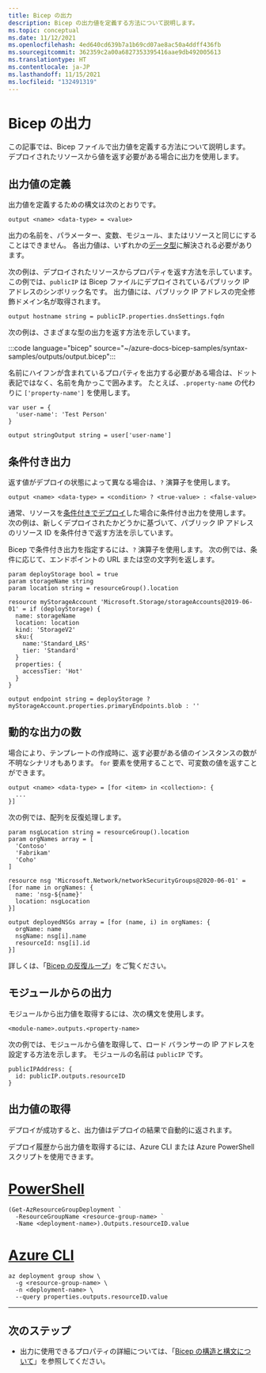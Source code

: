 ```yaml
---
title: Bicep の出力
description: Bicep の出力値を定義する方法について説明します。
ms.topic: conceptual
ms.date: 11/12/2021
ms.openlocfilehash: 4ed640cd639b7a1b69cd07ae8ac50a4ddff436fb
ms.sourcegitcommit: 362359c2a00a6827353395416aae9db492005613
ms.translationtype: HT
ms.contentlocale: ja-JP
ms.lasthandoff: 11/15/2021
ms.locfileid: "132491319"
---
```

# <a name="outputs-in-bicep"></a>Bicep の出力

この記事では、Bicep ファイルで出力値を定義する方法について説明します。 デプロイされたリソースから値を返す必要がある場合に出力を使用します。

## <a name="define-output-values"></a>出力値の定義

出力値を定義するための構文は次のとおりです。

```bicep
output <name> <data-type> = <value>
```

出力の名前を、パラメーター、変数、モジュール、またはリソースと同じにすることはできません。 各出力値は、いずれかの[データ型](data-types.md)に解決される必要があります。

次の例は、デプロイされたリソースからプロパティを返す方法を示しています。 この例では、`publicIP` は Bicep ファイルにデプロイされているパブリック IP アドレスのシンボリック名です。 出力値には、パブリック IP アドレスの完全修飾ドメイン名が取得されます。

```bicep
output hostname string = publicIP.properties.dnsSettings.fqdn
```

次の例は、さまざまな型の出力を返す方法を示しています。

:::code language="bicep" source="~/azure-docs-bicep-samples/syntax-samples/outputs/output.bicep":::

名前にハイフンが含まれているプロパティを出力する必要がある場合は、ドット表記ではなく、名前を角かっこで囲みます。 たとえば、`.property-name` の代わりに `['property-name']` を使用します。

```bicep
var user = {
  'user-name': 'Test Person'
}

output stringOutput string = user['user-name']
```

## <a name="conditional-output"></a>条件付き出力

返す値がデプロイの状態によって異なる場合は、`?` 演算子を使用します。

```bicep
output <name> <data-type> = <condition> ? <true-value> : <false-value>
```

通常、リソースを[条件付きでデプロイ](conditional-resource-deployment.md)した場合に条件付き出力を使用します。 次の例は、新しくデプロイされたかどうかに基づいて、パブリック IP アドレスのリソース ID を条件付きで返す方法を示しています。

Bicep で条件付き出力を指定するには、`?` 演算子を使用します。 次の例では、条件に応じて、エンドポイントの URL または空の文字列を返します。

```bicep
param deployStorage bool = true
param storageName string
param location string = resourceGroup().location

resource myStorageAccount 'Microsoft.Storage/storageAccounts@2019-06-01' = if (deployStorage) {
  name: storageName
  location: location
  kind: 'StorageV2'
  sku:{
    name:'Standard_LRS'
    tier: 'Standard'
  }
  properties: {
    accessTier: 'Hot'
  }
}

output endpoint string = deployStorage ? myStorageAccount.properties.primaryEndpoints.blob : ''
```

## <a name="dynamic-number-of-outputs"></a>動的な出力の数

場合により、テンプレートの作成時に、返す必要がある値のインスタンスの数が不明なシナリオもあります。 `for` 要素を使用することで、可変数の値を返すことができます。

```bicep
output <name> <data-type> = [for <item> in <collection>: {
  ...
}]
```

次の例では、配列を反復処理します。

```bicep
param nsgLocation string = resourceGroup().location
param orgNames array = [
  'Contoso'
  'Fabrikam'
  'Coho'
]

resource nsg 'Microsoft.Network/networkSecurityGroups@2020-06-01' = [for name in orgNames: {
  name: 'nsg-${name}'
  location: nsgLocation
}]

output deployedNSGs array = [for (name, i) in orgNames: {
  orgName: name
  nsgName: nsg[i].name
  resourceId: nsg[i].id
}]
```

詳しくは、「[Bicep の反復ループ](loops.md)」をご覧ください。

## <a name="outputs-from-modules"></a>モジュールからの出力

モジュールから出力値を取得するには、次の構文を使用します。

```bicep
<module-name>.outputs.<property-name>
```

次の例では、モジュールから値を取得して、ロード バランサーの IP アドレスを設定する方法を示します。 モジュールの名前は `publicIP` です。

```bicep
publicIPAddress: {
  id: publicIP.outputs.resourceID
}
```

## <a name="get-output-values"></a>出力値の取得

デプロイが成功すると、出力値はデプロイの結果で自動的に返されます。

デプロイ履歴から出力値を取得するには、Azure CLI または Azure PowerShell スクリプトを使用できます。

# <a name="powershell"></a>[PowerShell](#tab/azure-powershell)

```azurepowershell-interactive
(Get-AzResourceGroupDeployment `
  -ResourceGroupName <resource-group-name> `
  -Name <deployment-name>).Outputs.resourceID.value
```

# <a name="azure-cli"></a>[Azure CLI](#tab/azure-cli)

```azurecli-interactive
az deployment group show \
  -g <resource-group-name> \
  -n <deployment-name> \
  --query properties.outputs.resourceID.value
```

---

## <a name="next-steps"></a>次のステップ

* 出力に使用できるプロパティの詳細については、「[Bicep の構造と構文について](./file.md)」を参照してください。
